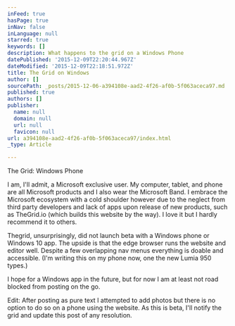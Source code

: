 ```yaml
---
inFeed: true
hasPage: true
inNav: false
inLanguage: null
starred: true
keywords: []
description: What happens to the grid on a Windows Phone
datePublished: '2015-12-09T22:20:44.967Z'
dateModified: '2015-12-09T22:18:51.972Z'
title: The Grid on Windows
author: []
sourcePath: _posts/2015-12-06-a394108e-aad2-4f26-af0b-5f063aceca97.md
published: true
authors: []
publisher:
  name: null
  domain: null
  url: null
  favicon: null
url: a394108e-aad2-4f26-af0b-5f063aceca97/index.html
_type: Article

---
```

The Grid: Windows Phone

I am, I'll admit, a Microsoft exclusive user. My computer, tablet, and phone are all Microsoft products and I also wear the Microsoft Band. I embrace the Microsoft ecosystem with a cold shoulder however due to the neglect from third party developers and lack of apps upon release of new products, such as TheGrid.io (which builds this website by the way). I love it but I hardly recommend it to others. 

Thegrid, unsurprisingly, did not launch beta with a Windows phone or Windows 10 app. The upside is that the edge browser runs the website and editor well. Despite a few overlapping nav menus everything is doable and accessible. (I'm writing this on my phone now, one the new Lumia 950 types.) 

I hope for a Windows app in the future, but for now I am at least not road blocked from posting on the go.

Edit: After posting as pure text I attempted to add photos but there is no option to do so on a phone using the website. As this is beta, I'll notify the grid and update this post of any resolution.